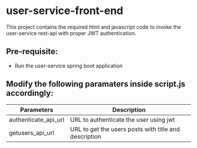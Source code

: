 # user-service-front-end
This project contains the required html and javascript code to invoke the user-service rest-api with proper JWT authentication.

## Pre-requisite:
* Run the user-service spring boot application

## Modify the following paramaters inside script.js accordingly:
| Parameters | Description |
| ------ | ------ |
| authenticate_api_url | URL to authenticate the user using jwt |
| getusers_api_url  |  URL to get the users posts with title and description |
